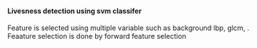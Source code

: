 #### Livesness detection using svm classifer
Feature is selected using multiple variable such as background lbp, glcm, . Feaature selection is  done by forward feature selection
